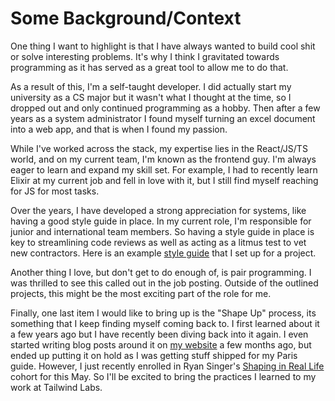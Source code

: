 # Some Background/Context

One thing I want to highlight is that I have always wanted to build cool shit or solve interesting problems. It's why I think I gravitated towards programming as it has served as a great tool to allow me to do that.

As a result of this, I'm a self-taught developer. I did actually start my university as a CS major but it wasn't what I thought at the time, so I dropped out and only continued programming as a hobby. Then after a few years as a system administrator I found myself turning an excel document into a web app, and that is when I found my passion.

While I've worked across the stack, my expertise lies in the React/JS/TS world, and on my current team, I'm known as the frontend guy. I'm always eager to learn and expand my skill set. For example, I had to recently learn Elixir at my current job and fell in love with it, but I still find myself reaching for JS for most tasks.

Over the years, I have developed a strong appreciation for systems, like having a good style guide in place. In my current role, I'm responsible for junior and international team members. So having a style guide in place is key to streamlining code reviews as well as acting as a litmus test to vet new contractors. Here is an example [style guide](https://gist.github.com/JeffBeltran/1eb765013144e1cc7b2e009c57258b4c) that I set up for a project.

Another thing I love, but don't get to do enough of, is pair programming. I was thrilled to see this called out in the job posting. Outside of the outlined projects, this might be the most exciting part of the role for me.

Finally, one last item I would like to bring up is the "Shape Up" process, its something that I keep finding myself coming back to. I first learned about it a few years ago but I have recently been diving back into it again. I even started writing blog posts around it on [my website](https://www.jeffbeltran.com/) a few months ago, but ended up putting it on hold as I was getting stuff shipped for my Paris guide. However, I just recently enrolled in Ryan Singer's [Shaping in Real Life](https://www.feltpresence.com/srl/) cohort for this May. So I'll be excited to bring the practices I learned to my work at Tailwind Labs.
